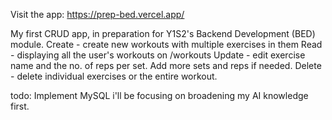 Visit the app: https://prep-bed.vercel.app/

My first CRUD app, in preparation for Y1S2's Backend Development (BED) module.
Create - create new workouts with multiple exercises in them
Read - displaying all the user's workouts on /workouts
Update - edit exercise name and the no. of reps per set. Add more sets and reps if needed.
Delete - delete individual exercises or the entire workout.

todo: Implement MySQL
i'll be focusing on broadening my AI knowledge first.